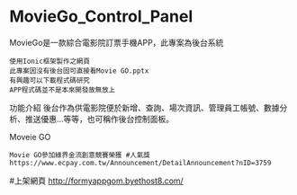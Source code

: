 # MovieGo_Control_Panel
MovieGo是一款綜合電影院訂票手機APP，此專案為後台系統

    使用Ionic框架製作之網頁
    此專案因沒有後台固可直接看Movie GO.pptx
    有興趣可以下載程式碼研究
    APP程式碼並不是本來開發故無放上
	
功能介紹
    後台作為供電影院便於新增、查詢、場次資訊、管理員工帳號、數據分析、推送優惠...等等，也可稱作後台控制面板。

	
Moveie GO

	Movie GO參加綠界金流創意競賽榮獲 #人氣獎
	https://www.ecpay.com.tw/Announcement/DetailAnnouncement?nID=3759

#上架網頁
 http://formyappgom.byethost8.com/